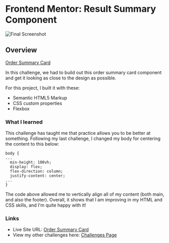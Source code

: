 # Frontend Mentor: Result Summary Component

![Final Screenshot](./images/006-final.png)

## Overview

[Order Summary Card](https://www.frontendmentor.io/challenges/order-summary-component-QlPmajDUj)

In this challenge, we had to build out this order summary card component and get it looking as close to the design as possible.

For this project, I built it with these:

- Semantic HTML5 Markup
- CSS custom properties
- Flexbox

### What I learned

This challenge has taught me that practice allows you to be better at something. Following my last challenge, I changed my body for centering the content to this below:

```
body {
...
  min-height: 100vh;
  display: flex;
  flex-direction: column;
  justify-content: center;
...
}
```

The code above allowed me to vertically align all of my content (both main, and also the footer). Overall, it shows that I am improving in my HTML and CSS skills, and I'm quite happy with it!

### Links

- Live Site URL: [Order Summary Card](https://frontendmentor-05-order-summary-component.vercel.app/)
- View my other challenges here: [Challenges Page](https://frontendmentor-00-main.vercel.app/)
